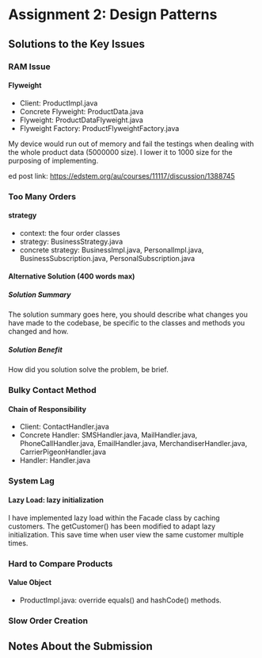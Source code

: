 # Assignment 2: Design Patterns

## Solutions to the Key Issues

### RAM Issue

#### Flyweight

- Client:             ProductImpl.java
- Concrete Flyweight: ProductData.java
- Flyweight:          ProductDataFlyweight.java
- Flyweight Factory:  ProductFlyweightFactory.java

My device would run out of memory and fail the testings when dealing with the whole product data (5000000 size). I lower it to 1000 size for the purposing of implementing.

ed post link: https://edstem.org/au/courses/11117/discussion/1388745

### Too Many Orders

#### strategy
- context: the four order classes
- strategy: BusinessStrategy.java
- concrete strategy: BusinessImpl.java, PersonalImpl.java, BusinessSubscription.java, PersonalSubscription.java

#### Alternative Solution (400 words max)

##### Solution Summary

The solution summary goes here, you should describe what changes you have made to the codebase, be specific to the classes and methods you changed and how.

##### Solution Benefit

How did you solution solve the problem, be brief.

### Bulky Contact Method
#### Chain of Responsibility

- Client:             ContactHandler.java
- Concrete Handler:   SMSHandler.java, MailHandler.java, PhoneCallHandler.java, EmailHandler.java, MerchandiserHandler.java, CarrierPigeonHandler.java
- Handler:            Handler.java

### System Lag
#### Lazy Load: lazy initialization

I have implemented lazy load within the Facade class by caching customers. 
The getCustomer() has been modified to adapt lazy initialization. 
This save time when user view the same customer multiple times.



### Hard to Compare Products
#### Value Object

- ProductImpl.java: override equals() and hashCode() methods.

### Slow Order Creation


## Notes About the Submission